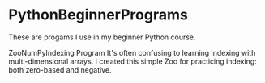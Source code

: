 # PythonBeginnerPrograms

These are progams I use in my beginner Python course.

ZooNumPyIndexing Program
It's often confusing to learning indexing with multi-dimensional arrays. I created this simple Zoo for practicing indexing: both zero-based and negative.


